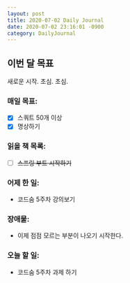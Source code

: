 ```yaml
---
layout: post
title: 2020-07-02 Daily Journal
date: 2020-07-02 23:16:01 -0900
category: DailyJournal
---
```


## 이번 달 목표
새로운 시작. 초심. 초심.

### 매일 목표:
- [x] 스쿼트 50개 이상
- [x] 명상하기

### 읽을 책 목록:
- [ ] ~~스프링 부트 시작하기~~

### 어제 한 일:
* 코드숨 5주차 강의보기

### 장애물:
* 이제 점점 모르는 부분이 나오기 시작한다.

### 오늘 할 일:
* 코드숨 5주차 과제 하기